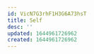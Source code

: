 ```yaml
---
id: VicN7G3rhF1H3G6A73hsT
title: Self
desc: ''
updated: 1644961726962
created: 1644961726962
---
```


